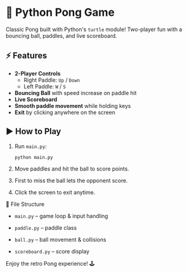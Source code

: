 # 🏓 Python Pong Game

Classic Pong built with Python's `turtle` module! Two-player fun with a bouncing ball, paddles, and live scoreboard.

## ⚡ Features

- **2-Player Controls**
  - Right Paddle: `Up` / `Down`
  - Left Paddle: `W` / `S`
- **Bouncing Ball** with speed increase on paddle hit
- **Live Scoreboard**
- **Smooth paddle movement** while holding keys
- **Exit** by clicking anywhere on the screen

## ▶️ How to Play

1. Run `main.py`:
   ```bash
   python main.py
2. Move paddles and hit the ball to score points.

3. First to miss the ball lets the opponent score.

4. Click the screen to exit anytime.


📂 File Structure

- `main.py` – game loop & input handling

- `paddle.py` – paddle class

- `ball.py` – ball movement & collisions

- `scoreboard.py` – score display

Enjoy the retro Pong experience! 🕹️
